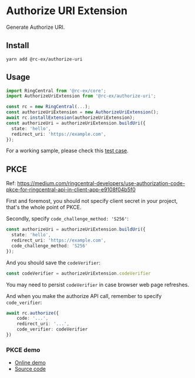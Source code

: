 # Authorize URI Extension

Generate Authorize URI.


## Install

```
yarn add @rc-ex/authorize-uri
```


## Usage

```ts
import RingCentral from '@rc-ex/core';
import AuthorizeUriExtension from '@rc-ex/authorize-uri';

const rc = new RingCentral(...);
const authorizeUriExtension = new AuthorizeUriExtension();
await rc.installExtension(authorizeUriExtension);
const authorizeUri = authorizeUriExtension.buildUri({
  state: 'hello',
  redirect_uri: 'https://example.com',
});
```

For a working sample, please check this [test case](../../../test/authorize-uri-extension.spec.ts).


## PKCE

Ref: https://medium.com/ringcentral-developers/use-authorization-code-pkce-for-ringcentral-api-in-client-app-e9108f04b5f0

First and foremost, you should not specify client secret in your project, that's the whole point of PKCE.

Secondly, specify `code_challenge_method: 'S256'`:


```ts
const authorizeUri = authorizeUriExtension.buildUri({
  state: 'hello',
  redirect_uri: 'https://example.com',
  code_challenge_method: 'S256'
});
```

And you should save the `codeVerifier`:

```ts
const codeVerifier = authorizeUriExtension.codeVerifier
```

You may need to persist `codeVerifier` in case browser web page refreshes.

And when you make the authorize API call, remember to specify `code_verifier`:

```ts
await rc.authorize({
    code: '...',
    redirect_uri: '...',
    code_verifier: codeVerifier
})
```

### PKCE demo

- [Online demo](https://chuntaoliu.com/pkce-demo-ts/)
- [Source code](https://github.com/tylerlong/pkce-demo-ts)

